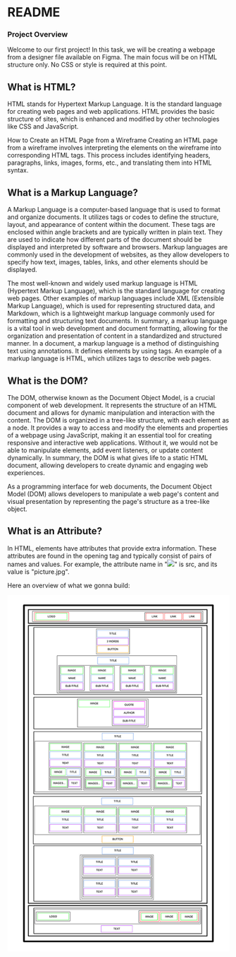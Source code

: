 # README

### Project Overview
Welcome to our first project! In this task, we will be creating a webpage from a designer file available on Figma. The main focus will be on HTML structure only. No CSS or style is required at this point.

## What is HTML?

HTML stands for Hypertext Markup Language. It is the standard language for creating web pages and web applications. HTML provides the basic structure of sites, which is enhanced and modified by other technologies like CSS and JavaScript.

How to Create an HTML Page from a Wireframe
Creating an HTML page from a wireframe involves interpreting the elements on the wireframe into corresponding HTML tags. This process includes identifying headers, paragraphs, links, images, forms, etc., and translating them into HTML syntax.

## What is a Markup Language?

A Markup Language is a computer-based language that is used to format and organize documents. It utilizes tags or codes to define the structure, layout, and appearance of content within the document. These tags are enclosed within angle brackets and are typically written in plain text. They are used to indicate how different parts of the document should be displayed and interpreted by software and browsers. Markup languages are commonly used in the development of websites, as they allow developers to specify how text, images, tables, links, and other elements should be displayed. 

The most well-known and widely used markup language is HTML (Hypertext Markup Language), which is the standard language for creating web pages. Other examples of markup languages include XML (Extensible Markup Language), which is used for representing structured data, and Markdown, which is a lightweight markup language commonly used for formatting and structuring text documents. In summary, a markup language is a vital tool in web development and document formatting, allowing for the organization and presentation of content in a standardized and structured manner.
In a document, a markup language is a method of distinguishing text using annotations. It defines elements by using tags. An example of a markup language is HTML, which utilizes tags to describe web pages.



## What is the DOM?

The DOM, otherwise known as the Document Object Model, is a crucial component of web development. It represents the structure of an HTML document and allows for dynamic manipulation and interaction with the content. The DOM is organized in a tree-like structure, with each element as a node. It provides a way to access and modify the elements and properties of a webpage using JavaScript, making it an essential tool for creating responsive and interactive web applications. Without it, we would not be able to manipulate elements, add event listeners, or update content dynamically. In summary, the DOM is what gives life to a static HTML document, allowing developers to create dynamic and engaging web experiences.

As a programming interface for web documents, the Document Object Model (DOM) allows developers to manipulate a web page's content and visual presentation by representing the page's structure as a tree-like object.



## What is an Attribute?

In HTML, elements have attributes that provide extra information. These attributes are found in the opening tag and typically consist of pairs of names and values. For example, the attribute name in "<img src="picture.jpg">" is src, and its value is "picture.jpg".


Here an overview of what we gonna build:

![GitHub Logo](https://github.com/NekodaMushi/holbertonschool-web-development/blob/main/img/img_readme.jpg)
